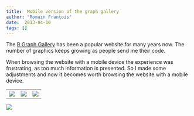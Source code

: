 ```yaml
---
title:  Mobile version of the graph gallery
author: "Romain François"
date:  2013-04-10
tags: []
---
```


<div class="entry-content">
						<p>The <a href="https://web.archive.org/web/20130516100159/http://gallery.r-enthusiasts.com/">R Graph Gallery</a> has been a popular website for many years now. The number of graphics keeps growing as people send me their code. </p>
<p>When browsing the website with a mobile device the experience was frustrating, as too much information is presented. So I made some adjustments and now it becomes worth browsing the website with a mobile device. </p>
<table><tr>
<td><img src="https://web.archive.org/web/20130516100159im_/http://blog.r-enthusiasts.com/wp-content/uploads/2013/04/iphone.png"></td>
<td><img src="https://web.archive.org/web/20130516100159im_/http://blog.r-enthusiasts.com/wp-content/uploads/2013/04/mobile-graph.png"></td>
<td><img src="https://web.archive.org/web/20130516100159im_/http://blog.r-enthusiasts.com/wp-content/uploads/2013/04/tag-boxplot-iphone.png"></td>
</tr></table>
<div class="text-center">
   <img src="https://web.archive.org/web/20130516100159im_/http://blog.r-enthusiasts.com/wp-content/uploads/2013/04/iphone-landscape.png">
</div>
<p><br></p>
											</div>

